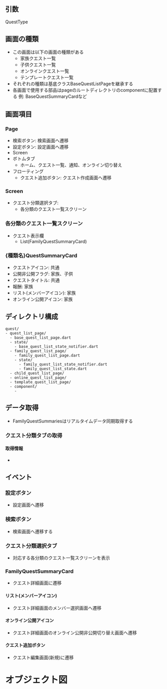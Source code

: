 # 

## 引数
QuestType

## 画面の種類
- この画面は以下の画面の種類がある
  - 家族クエスト一覧
  - 子供クエスト一覧
  - オンラインクエスト一覧
  - テンプレートクエスト一覧
- それぞれの種類は基底クラスBaseQuestListPageを継承する
- 各画面で使用する部品はpageのルートディレクトリのcomponentに配置する
  例: BaseQuestSummaryCardなど

## 画面項目
### Page
- 検索ボタン: 検索画面へ遷移
- 設定ボタン: 設定画面へ遷移
- Screen
- ボトムタブ
  - ホーム、クエスト一覧、通知、オンライン切り替え
- フローティング
  - クエスト追加ボタン: クエスト作成画面へ遷移

### Screen
- クエスト分類選択タブ: 
  - 各分類のクエスト一覧スクリーン

### 各分類のクエスト一覧スクリーン

- クエスト表示欄
  - List(FamilyQuestSummaryCard)
  
### {種類名}QuestSummaryCard
- クエストアイコン: 共通
- 公開非公開フラグ: 家族、子供
- クエストタイトル: 共通
- 報酬: 家族
- リスト(メンバーアイコン): 家族
- オンライン公開アイコン: 家族

## ディレクトリ構成
```
quest/
- quest_list_page/
  - base_quest_list_page.dart
  - state/
    - base_quest_list_state_notifier.dart
  - family_quest_list_page/
    - family_quest_list_page.dart
    - state/
      - family_quest_list_state_notifier.dart
      - family_quest_list_state.dart
  - child_quest_list_page/
  - online_quest_list_page/
  - template_quest_list_page/
  - component/
    - 
```

## データ取得
- FamilyQuestSummariesはリアルタイムデータ同期取得する
### クエスト分類タブの取得
#### 取得情報
- 

## イベント
### 設定ボタン
- 設定画面へ遷移

### 検索ボタン
- 検索画面へ遷移する

### クエスト分類選択タブ
- 対応する各分類のクエスト一覧スクリーンを表示

### FamilyQuestSummaryCard
- クエスト詳細画面に遷移

#### リスト(メンバーアイコン)
- クエスト詳細画面のメンバー選択画面へ遷移

#### オンライン公開アイコン
- クエスト詳細画面のオンライン公開非公開切り替え画面へ遷移

#### クエスト追加ボタン
- クエスト編集画面(新規)に遷移

# オブジェクト図


